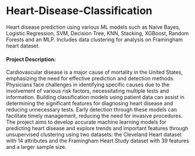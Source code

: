 # Heart-Disease-Classification
Heart disease prediction using various ML models such as Naive Bayes, Logistic Regression, SVM, Decision Tree, KNN, Stacking, XGBoost, Random Forests and an MLP. Includes data clustering for analysis on Framingham heart dataset.

#### Project Description:
Cardiovascular disease is a major cause of mortality in the United States, emphasizing the need for effective prediction and 
detection methods. Physicians face challenges in identifying specific causes due to the involvement of various risk factors, 
necessitating multiple tests and information. Building classification models using patient data can assist in determining the 
significant features for diagnosing heart disease and reducing unnecessary tests. Early detection through these models can 
facilitate timely management, reducing the need for invasive procedures. The project aims to develop accurate machine learning 
models for predicting heart disease and explore trends and important features through unsupervised clustering using two datasets: 
the Cleveland Heart dataset with 14 attributes and the Framingham Heart Study dataset with 39 features and a larger sample size.
